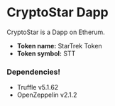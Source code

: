 # CryptoStar Dapp

CryptoStar is a Dapp on Etherum.

  - **Token name:** StarTrek Token
  - **Token symbol:** STT


### Dependencies!

  - Truffle v5.1.62
  - OpenZeppelin v2.1.2